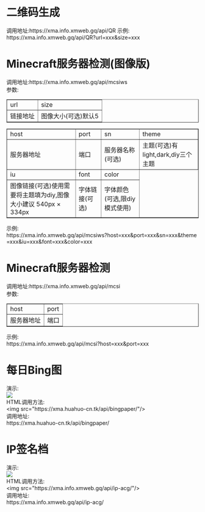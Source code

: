 <h1>二维码生成</h1>
调用地址:https://xma.info.xmweb.gq/api/QR
<table border="1">
<tr>
 <td>url</td>
 <td>size</td>
</tr>
<tr>
 <td>链接地址</td>
 <td>图像大小(可选)默认5</td>
</tr>
示例:<br />https://xma.info.xmweb.gq/api/QR?url=xxx&size=xxx
<h1>Minecraft服务器检测(图像版)</h1>
调用地址:https://xma.info.xmweb.gq/api/mcsiws<br />
参数:<br />
<table border="1">
<tr>
 <td>host</td>
 <td>port</td>
 <td>sn</td>
 <td>theme</td>
</tr>
<tr>
 <td>服务器地址</td>
 <td>端口</td>
 <td>服务器名称(可选)</td>
 <td>主题(可选)有light,dark,diy三个主题</td>
</tr>
<tr>
 <td>iu</td>
 <td>font</td>
 <td>color</td>
</tr>
<tr>
 <td>图像链接(可选)使用需要将主题填为diy,图像大小建议 540px × 334px</td>
 <td>字体链接(可选)</td>
 <td>字体颜色(可选,限diy模式使用)
</tr>
</table>
示例:<br />https://xma.info.xmweb.gq/api/mcsiws?host=xxx&port=xxx&sn=xxx&theme<br />=xxx&iu=xxx&font=xxx&color=xxx
<h1>Minecraft服务器检测</h1>
调用地址:https://xma.info.xmweb.gq/api/mcsi<br />
参数:<br />
<table border="1">
<tr>
 <td>host</td>
 <td>port</td>
</tr>
<tr>
 <td>服务器地址</td>
 <td>端口</td>
</tr>
</table>
示例:<br />https://xma.info.xmweb.gq/api/mcsi?host=xxx&port=xxx
<h1>每日Bing图</h1>
 <p>演示:<br />
  <img src="https://xma.huahuo-cn.tk/api/bingpaper/"/><br />
  HTML调用方法:<br />
  &lt;img src=&quot;https://xma.huahuo-cn.tk/api/bingpaper/&quot;/&gt;<br />
  调用地址:<br />
  https://xma.huahuo-cn.tk/api/bingpaper/<br />
 </p>
<h1>IP签名档</h1>
 <p>演示:<br />
  <img src="https://xma.info.xmweb.gq/api/ip-acg/"/><br />
  HTML调用方法:<br />
  &lt;img src=&quot;https://xma.info.xmweb.gq/api/ip-acg/&quot;/&gt;<br />
  调用地址:<br />
  https://xma.info.xmweb.gq/api/ip-acg/<br />
 </p>
